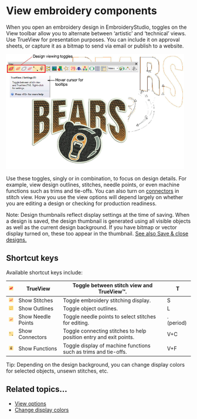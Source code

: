 # View embroidery components

When you open an embroidery design in EmbroideryStudio, toggles on the View toolbar allow you to alternate between ‘artistic’ and ‘technical’ views. Use TrueView for presentation purposes. You can include it on approval sheets, or capture it as a bitmap to send via email or publish to a website.

![view00002.png](assets/view00002.png)

Use these toggles, singly or in combination, to focus on design details. For example, view design outlines, stitches, needle points, or even machine functions such as trims and tie-offs. You can also turn on [connectors](../../glossary/glossary) in stitch view. How you use the view options will depend largely on whether you are editing a design or checking for production readiness.

Note: Design thumbnails reflect display settings at the time of saving. When a design is saved, the design thumbnail is generated using all visible objects as well as the current design background. If you have bitmap or vector display turned on, these too appear in the thumbnail. [See also Save & close designs.](../basics/Save_close_designs)

## Shortcut keys

Available shortcut keys include:

| ![TrueView.png](assets/TrueView.png)                 | TrueView           | Toggle between stitch view and TrueView™.                         | T          |
| ---------------------------------------------------- | ------------------ | ------------------------------------------------------------------ | ---------- |
| ![ShowStitches.png](assets/ShowStitches.png)         | Show Stitches      | Toggle embroidery stitching display.                               | S          |
| ![ShowOutlines.png](assets/ShowOutlines.png)         | Show Outlines      | Toggle object outlines.                                            | L          |
| ![ShowNeedlePoints.png](assets/ShowNeedlePoints.png) | Show Needle Points | Toggle needle points to select stitches for editing.               | . (period) |
| ![ShowConnectors.png](assets/ShowConnectors.png)     | Show Connectors    | Toggle connecting stitches to help position entry and exit points. | V+C        |
| ![ShowFunctions.png](assets/ShowFunctions.png)       | Show Functions     | Toggle display of machine functions such as trims and tie-offs.    | V+F        |

Tip: Depending on the design background, you can change display colors for selected objects, unsewn stitches, etc.

## Related topics...

- [View options](../../Setup/settings/View_options)
- [Change display colors](Change_display_colors)
